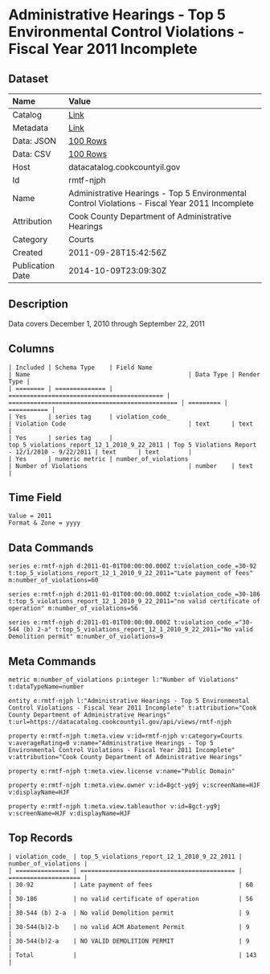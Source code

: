 # Administrative Hearings - Top 5 Environmental Control Violations - Fiscal Year 2011 Incomplete

## Dataset

| Name | Value |
| :--- | :---- |
| Catalog | [Link](https://catalog.data.gov/dataset/administrative-hearings-top-5-environmental-control-violations-fiscal-year-2011-incomplete-915d0) |
| Metadata | [Link](https://datacatalog.cookcountyil.gov/api/views/rmtf-njph) |
| Data: JSON | [100 Rows](https://datacatalog.cookcountyil.gov/api/views/rmtf-njph/rows.json?max_rows=100) |
| Data: CSV | [100 Rows](https://datacatalog.cookcountyil.gov/api/views/rmtf-njph/rows.csv?max_rows=100) |
| Host | datacatalog.cookcountyil.gov |
| Id | rmtf-njph |
| Name | Administrative Hearings - Top 5 Environmental Control Violations - Fiscal Year 2011 Incomplete |
| Attribution | Cook County Department of Administrative Hearings |
| Category | Courts |
| Created | 2011-09-28T15:42:56Z |
| Publication Date | 2014-10-09T23:09:30Z |

## Description

Data covers December 1, 2010 through September 22, 2011

## Columns

```ls
| Included | Schema Type    | Field Name                                  | Name                                            | Data Type | Render Type |
| ======== | ============== | =========================================== | =============================================== | ========= | =========== |
| Yes      | series tag     | violation_code_                             | Violation Code                                  | text      | text        |
| Yes      | series tag     | top_5_violations_report_12_1_2010_9_22_2011 | Top 5 Violations Report - 12/1/2010 - 9/22/2011 | text      | text        |
| Yes      | numeric metric | number_of_violations                        | Number of Violations                            | number    | text        |
```

## Time Field

```ls
Value = 2011
Format & Zone = yyyy
```

## Data Commands

```ls
series e:rmtf-njph d:2011-01-01T00:00:00.000Z t:violation_code_=30-92 t:top_5_violations_report_12_1_2010_9_22_2011="Late payment of fees" m:number_of_violations=60

series e:rmtf-njph d:2011-01-01T00:00:00.000Z t:violation_code_=30-186 t:top_5_violations_report_12_1_2010_9_22_2011="no valid certificate of operation" m:number_of_violations=56

series e:rmtf-njph d:2011-01-01T00:00:00.000Z t:violation_code_="30-544 (b) 2-a" t:top_5_violations_report_12_1_2010_9_22_2011="No valid Demolition permit" m:number_of_violations=9
```

## Meta Commands

```ls
metric m:number_of_violations p:integer l:"Number of Violations" t:dataTypeName=number

entity e:rmtf-njph l:"Administrative Hearings - Top 5 Environmental Control Violations - Fiscal Year 2011 Incomplete" t:attribution="Cook County Department of Administrative Hearings" t:url=https://datacatalog.cookcountyil.gov/api/views/rmtf-njph

property e:rmtf-njph t:meta.view v:id=rmtf-njph v:category=Courts v:averageRating=0 v:name="Administrative Hearings - Top 5 Environmental Control Violations - Fiscal Year 2011 Incomplete" v:attribution="Cook County Department of Administrative Hearings"

property e:rmtf-njph t:meta.view.license v:name="Public Domain"

property e:rmtf-njph t:meta.view.owner v:id=8gct-yg9j v:screenName=HJF v:displayName=HJF

property e:rmtf-njph t:meta.view.tableauthor v:id=8gct-yg9j v:screenName=HJF v:displayName=HJF
```

## Top Records

```ls
| violation_code_ | top_5_violations_report_12_1_2010_9_22_2011 | number_of_violations | 
| =============== | =========================================== | ==================== | 
| 30-92           | Late payment of fees                        | 60                   | 
| 30-186          | no valid certificate of operation           | 56                   | 
| 30-544 (b) 2-a  | No valid Demolition permit                  | 9                    | 
| 30-544(b)2-b    | no valid ACM Abatement Permit               | 9                    | 
| 30-544(b)2-a    | NO VALID DEMOLITION PERMIT                  | 9                    | 
| Total           |                                             | 143                  | 
```